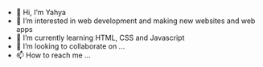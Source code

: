 - 👋 Hi, I’m Yahya
- 👀 I’m interested in web development and making new websites and web apps
- 🌱 I’m currently learning HTML, CSS and Javascript
- 💞️ I’m looking to collaborate on ...
- 📫 How to reach me ...

<!---
Galbatorix0/Galbatorix0 is a ✨ special ✨ repository because its `README.md` (this file) appears on your GitHub profile.
You can click the Preview link to take a look at your changes.
--->
